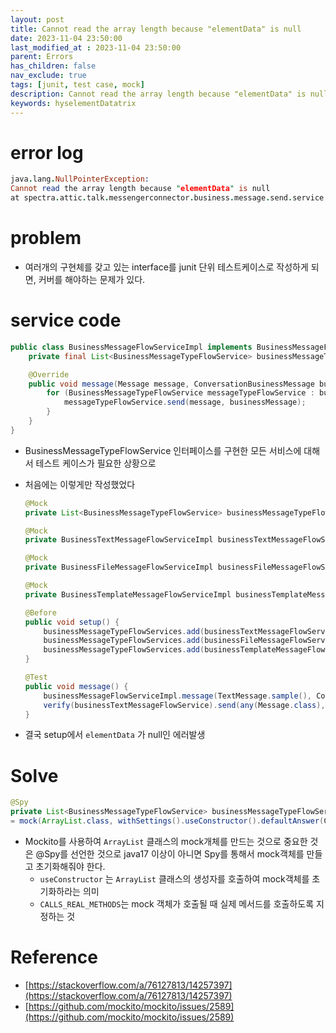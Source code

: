 ```yaml
---
layout: post
title: Cannot read the array length because "elementData" is null
date: 2023-11-04 23:50:00
last_modified_at : 2023-11-04 23:50:00
parent: Errors
has_children: false
nav_exclude: true
tags: [junit, test case, mock]
description: Cannot read the array length because "elementData" is null
keywords: hyselementDatatrix
--- 
```


# error log

```prolog
java.lang.NullPointerException: 
Cannot read the array length because "elementData" is null
at spectra.attic.talk.messengerconnector.business.message.send.service.flow.impl.BusinessMessageFlowServiceImplTest.setup(BusinessMessageFlowServiceImplTest.java:57)
```

# problem

- 여러개의 구현체를 갖고 있는 interface를 junit 단위 테스트케이스로 작성하게 되면, 커버를 해야하는 문제가 있다.

# service code

```java
public class BusinessMessageFlowServiceImpl implements BusinessMessageFlowService {
    private final List<BusinessMessageTypeFlowService> businessMessageTypeFlowServices;

    @Override
    public void message(Message message, ConversationBusinessMessage businessMessage) {
        for (BusinessMessageTypeFlowService messageTypeFlowService : businessMessageTypeFlowServices) {
            messageTypeFlowService.send(message, businessMessage);
        }
    }
}
```

- BusinessMessageTypeFlowService 인터페이스를 구현한 모든 서비스에 대해서 테스트 케이스가 필요한 상황으로
- 처음에는 이렇게만 작성했었다
    
    ```java
    @Mock
    private List<BusinessMessageTypeFlowService> businessMessageTypeFlowServices = new ArrayList<>();
    
    @Mock
    private BusinessTextMessageFlowServiceImpl businessTextMessageFlowService;
    
    @Mock
    private BusinessFileMessageFlowServiceImpl businessFileMessageFlowService;
    
    @Mock
    private BusinessTemplateMessageFlowServiceImpl businessTemplateMessageFlowService;
    
    @Before
    public void setup() {
        businessMessageTypeFlowServices.add(businessTextMessageFlowService);
        businessMessageTypeFlowServices.add(businessFileMessageFlowService);
        businessMessageTypeFlowServices.add(businessTemplateMessageFlowService);
    }
    
    @Test
    public void message() {
        businessMessageFlowServiceImpl.message(TextMessage.sample(), ConversationBusinessMessage.sample());
        verify(businessTextMessageFlowService).send(any(Message.class), any(ConversationBusinessMessage.class));
    }
    ```
    

- 결국 setup에서 `elementData` 가 null인 에러발생

# Solve

```java
@Spy
private List<BusinessMessageTypeFlowService> businessMessageTypeFlowServices 
= mock(ArrayList.class, withSettings().useConstructor().defaultAnswer(CALLS_REAL_METHODS));
```

- Mockito를 사용하여 `ArrayList` 클래스의 mock개체를 만드는 것으로 중요한 것은 @Spy를 선언한 것으로 java17 이상이 아니면 Spy를 통해서 mock객체를 만들고 초기화해줘야 한다.
    - `useConstructor` 는 `ArrayList` 클래스의 생성자를 호출하여 mock객체를 초기화하라는 의미
    - `CALLS_REAL_METHODS`는 mock 객체가 호출될 때 실제 메서드를 호출하도록 지정하는 것

# Reference

- [https://stackoverflow.com/a/76127813/14257397](https://stackoverflow.com/a/76127813/14257397)
- [https://github.com/mockito/mockito/issues/2589](https://github.com/mockito/mockito/issues/2589)